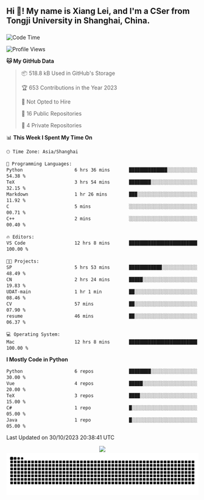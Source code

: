<h2 align="left">Hi 👋! My name is Xiang Lei, and I'm a CSer from Tongji University in Shanghai, China.</h2>

###

<!--START_SECTION:waka-->
![Code Time](http://img.shields.io/badge/Code%20Time-279%20hrs-blue)

![Profile Views](http://img.shields.io/badge/Profile%20Views-130-blue)

**🐱 My GitHub Data** 

> 📦 518.8 kB Used in GitHub's Storage 
 > 
> 🏆 653 Contributions in the Year 2023
 > 
> 🚫 Not Opted to Hire
 > 
> 📜 16 Public Repositories 
 > 
> 🔑 4 Private Repositories 
 > 
📊 **This Week I Spent My Time On** 

```text
🕑︎ Time Zone: Asia/Shanghai

💬 Programming Languages: 
Python                   6 hrs 36 mins       ██████████████░░░░░░░░░░░   54.38 % 
TeX                      3 hrs 54 mins       ████████░░░░░░░░░░░░░░░░░   32.15 % 
Markdown                 1 hr 26 mins        ███░░░░░░░░░░░░░░░░░░░░░░   11.92 % 
C                        5 mins              ░░░░░░░░░░░░░░░░░░░░░░░░░   00.71 % 
C++                      2 mins              ░░░░░░░░░░░░░░░░░░░░░░░░░   00.40 % 

🔥 Editors: 
VS Code                  12 hrs 8 mins       █████████████████████████   100.00 % 

🐱‍💻 Projects: 
SP                       5 hrs 53 mins       ████████████░░░░░░░░░░░░░   48.49 % 
CN                       2 hrs 24 mins       █████░░░░░░░░░░░░░░░░░░░░   19.83 % 
UDAT-main                1 hr 1 min          ██░░░░░░░░░░░░░░░░░░░░░░░   08.46 % 
CV                       57 mins             ██░░░░░░░░░░░░░░░░░░░░░░░   07.90 % 
resume                   46 mins             ██░░░░░░░░░░░░░░░░░░░░░░░   06.37 % 

💻 Operating System: 
Mac                      12 hrs 8 mins       █████████████████████████   100.00 % 
```

**I Mostly Code in Python** 

```text
Python                   6 repos             ████████░░░░░░░░░░░░░░░░░   30.00 % 
Vue                      4 repos             █████░░░░░░░░░░░░░░░░░░░░   20.00 % 
TeX                      3 repos             ████░░░░░░░░░░░░░░░░░░░░░   15.00 % 
C#                       1 repo              █░░░░░░░░░░░░░░░░░░░░░░░░   05.00 % 
Java                     1 repo              █░░░░░░░░░░░░░░░░░░░░░░░░   05.00 % 
```




 Last Updated on 30/10/2023 20:38:41 UTC
<!--END_SECTION:waka-->

<div align="center">
  <img src="https://github-readme-stats.vercel.app/api?username=Lei00764&show_icons=true&theme=radical" />
 </div>

 <div align="center">

<picture>
  <source media="(prefers-color-scheme: dark)" srcset="https://raw.githubusercontent.com/Lei00764/Lei00764/output/github-contribution-grid-snake-dark.svg">
  <source media="(prefers-color-scheme: light)" srcset="https://raw.githubusercontent.com/Lei00764/Lei00764/output/github-contribution-grid-snake.svg">
  <img alt="github contribution grid snake animation" src="https://raw.githubusercontent.com/Lei00764/Lei00764/output/github-contribution-grid-snake.svg">
</picture>

</div>




